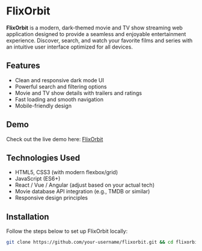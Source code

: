 # FlixOrbit

**FlixOrbit** is a modern, dark-themed movie and TV show streaming web application designed to provide a seamless and enjoyable entertainment experience. Discover, search, and watch your favorite films and series with an intuitive user interface optimized for all devices.

## Features

- Clean and responsive dark mode UI
- Powerful search and filtering options
- Movie and TV show details with trailers and ratings
- Fast loading and smooth navigation
- Mobile-friendly design

## Demo

Check out the live demo here: [FlixOrbit](https://flixorbit.netlify.app)

## Technologies Used

- HTML5, CSS3 (with modern flexbox/grid)
- JavaScript (ES6+)
- React / Vue / Angular (adjust based on your actual tech)
- Movie database API integration (e.g., TMDB or similar)
- Responsive design principles

## Installation

Follow the steps below to set up FlixOrbit locally:


```bash
git clone https://github.com/your-username/flixorbit.git && cd flixorbit && npm install && npm start
